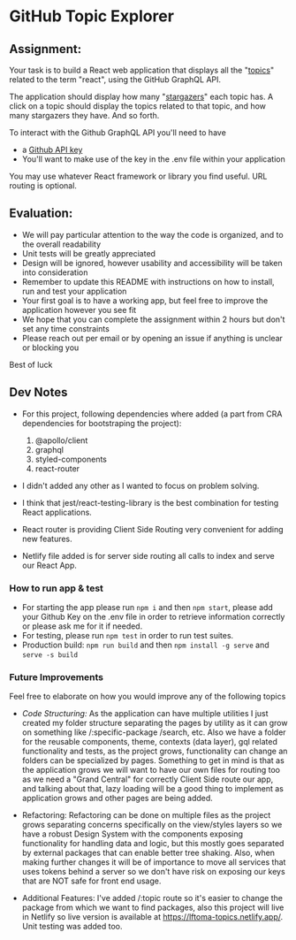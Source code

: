 # GitHub Topic Explorer

## Assignment:

Your task is to build a React web application that displays all the "[topics](https://docs.github.com/en/free-pro-team@latest/graphql/reference/objects#topic)" related to the term "react", using the GitHub GraphQL API.

The application should display how many "[stargazers](https://docs.github.com/en/free-pro-team@latest/graphql/reference/objects#stargazerconnection)" each topic has. A click on a topic should display the topics related to that topic, and how many stargazers they have. And so forth.

To interact with the Github GraphQL API you'll need to have

- a [Github API key](https://docs.github.com/en/free-pro-team@latest/graphql/guides/forming-calls-with-graphql#authenticating-with-graphql)
- You'll want to make use of the key in the .env file within your application

You may use whatever React framework or library you find useful. URL routing is optional.

## Evaluation:

- We will pay particular attention to the way the code is organized, and to the overall readability
- Unit tests will be greatly appreciated
- Design will be ignored, however usability and accessibility will be taken into consideration
- Remember to update this README with instructions on how to install, run and test your application
- Your first goal is to have a working app, but feel free to improve the application however you see fit
- We hope that you can complete the assignment within 2 hours but don't set any time constraints
- Please reach out per email or by opening an issue if anything is unclear or blocking you

Best of luck

## Dev Notes

- For this project, following dependencies where added (a part from CRA dependencies for bootstraping the project):

  1. @apollo/client
  2. graphql
  3. styled-components
  4. react-router

- I didn't added any other as I wanted to focus on problem solving.
- I think that jest/react-testing-library is the best combination for testing React applications.
- React router is providing Client Side Routing very convenient for adding new features.
- Netlify file added is for server side routing all calls to index and serve our React App.

### How to run app & test

- For starting the app please run `npm i` and then `npm start`, please add your Github Key on the .env file in order to retrieve information correctly or please ask me for it if needed.
- For testing, please run `npm test` in order to run test suites.
- Production build: `npm run build` and then `npm install -g serve` and `serve -s build`

### Future Improvements

Feel free to elaborate on how you would improve any of the following topics

- _Code Structuring:_ As the application can have multiple utilities I just created my folder structure separating the pages by utility as it can grow on something like /:specific-package /search, etc. Also we have a folder for the reusable components, theme, contexts (data layer), gql related functionality and tests, as the project grows, functionality can change an folders can be specialized by pages. Something to get in mind is that as the application grows we will want to have our own files for routing too as we need a "Grand Central" for correctly Client Side route our app, and talking about that, lazy loading will be a good thing to implement as application grows and other pages are being added.

- Refactoring: Refactoring can be done on multiple files as the project grows separating concerns specifically on the view/styles layers so we have a robust Design System with the components exposing functionality for handling data and logic, but this mostly goes separated by external packages that can enable better tree shaking. Also, when making further changes it will be of importance to move all services that uses tokens behind a server so we don't have risk on exposing our keys that are NOT safe for front end usage.

- Additional Features: I've added /:topic route so it's easier to change the package from which we want to find packages, also this project will live in Netlify so live version is available at https://lftoma-topics.netlify.app/. Unit testing was added too.
